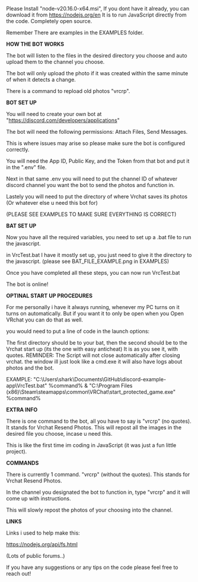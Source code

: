 Please Install "node-v20.16.0-x64.msi", If you dont have it already, you can download it from https://nodejs.org/en
It is to run JavaScript directly from the code.
Completely open source.

Remember There are examples in the EXAMPLES folder.

**HOW THE BOT WORKS**

The bot will listen to the files in the desired directory you choose and auto upload them to the channel you choose.

The bot will only upload the photo if it was created within the same minute of when it detects a change.

There is a command to repload old photos "vrcrp".

**BOT SET UP**

You will need to create your own bot at "https://discord.com/developers/applications"

The bot will need the following permissions: Attach Files, Send Messages.

This is where issues may arise so please make sure the bot is configured correctly.

You will need the App ID, Public Key, and the Token from that bot and put it in the ".env" file.

Next in that same .env you will need to put the channel ID of whatever discord channel you want the bot to send the photos and function in.

Lastely you will need to put the directory of where Vrchat saves its photos (Or whatever else u need this bot for)

(PLEASE SEE EXAMPLES TO MAKE SURE EVERYTHING IS CORRECT)

**BAT SET UP**

Now you have all the required variables, you need to set up a .bat file to run the javascript.

in VrcTest.bat I have it mostly set up, you just need to give it the directory to the javascript. (please see BAT_FILE_EXAMPLE.png in EXAMPLES)

Once you have completed all these steps, you can now run VrcTest.bat

The bot is online! 

**OPTINAL START UP PROCEDURES**

For me personally i have it always running, whenever my PC turns on it turns on automatically.
But if you want it to only be open when you Open VRchat you can do that as well.

you would need to put a line of code in the launch options:

The first directory should be to your bat, then the second should be to the Vrchat start up (its the one with easy anticheat)
It is as you see it, with quotes.
REMINDER: The Script will not close automatically after closing vrchat. the window ill just look like a cmd.exe it will also have logs about photos and the bot.

EXAMPLE:
"C:\Users\shark\Documents\GitHub\discord-example-app\VrcTest.bat" %command% & "C:\Program Files (x86)\Steam\steamapps\common\VRChat\start_protected_game.exe" %command% 

**EXTRA INFO**

There is one command to the bot, all you have to say is "vrcrp" (no quotes). It stands for Vrchat Resend Photos.
This will repost all the images in the desired file you choose, incase u need this. 

This is like the first time im coding in JavaScript (it was just a fun little project).

**COMMANDS**

There is currently 1 command. "vrcrp" (without the quotes). This stands for Vrchat Resend Photos.

In the channel you designated the bot to function in, type "vrcrp" and it will come up with instructions.

This will slowly repost the photos of your choosing into the channel. 


**LINKS**

Links i used to help make this:


https://nodejs.org/api/fs.html

(Lots of public forums..)

If you have any suggestions or any tips on the code please feel free to reach out!






